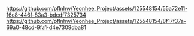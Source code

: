 


https://github.com/pflnhw/Yeonhee_Project/assets/125548154/55a72e11-16c8-446f-83a3-bdcdf7325734
https://github.com/pflnhw/Yeonhee_Project/assets/125548154/8f17f37a-69a0-48cd-9fa1-d4e7309dba81

